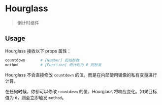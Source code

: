 # Hourglass

> 倒计时组件

## Usage

Hourglass 接收以下 props 属性：

```bash
countdown       # [Number] 起始秒数
method          # [Function] 倒计时为 0 则触发
```

Hourglass 不会直接修改 `countdown` 的值，而是在内部使用镜像的私有变量进行计算。  

在任何时候，你都可以修改 `countdown` 的值，Hourglass 将响应变化。如果目标值为 `0`，则会立即触发 `method`。
